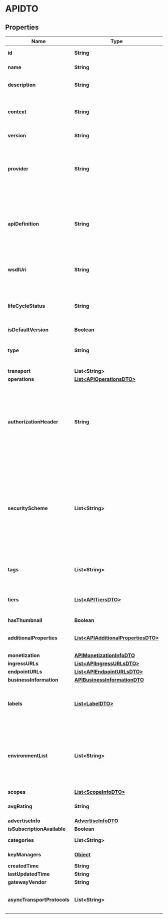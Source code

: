 

# APIDTO

## Properties

Name | Type | Description | Notes
------------ | ------------- | ------------- | -------------
**id** | **String** | UUID of the api  |  [optional]
**name** | **String** | Name of the API | 
**description** | **String** | A brief description about the API |  [optional]
**context** | **String** | A string that represents thecontext of the user&#39;s request | 
**version** | **String** | The version of the API | 
**provider** | **String** | If the provider value is not given user invoking the api will be used as the provider.  | 
**apiDefinition** | **String** | Swagger definition of the API which contains details about URI templates and scopes  |  [optional]
**wsdlUri** | **String** | WSDL URL if the API is based on a WSDL endpoint  |  [optional]
**lifeCycleStatus** | **String** | This describes in which status of the lifecycle the API is. | 
**isDefaultVersion** | **Boolean** |  |  [optional]
**type** | **String** | This describes the transport type of the API |  [optional]
**transport** | **List&lt;String&gt;** |  |  [optional]
**operations** | [**List&lt;APIOperationsDTO&gt;**](APIOperationsDTO.md) |  |  [optional]
**authorizationHeader** | **String** | Name of the Authorization header used for invoking the API. If it is not set, Authorization header name specified in tenant or system level will be used.  |  [optional]
**securityScheme** | **List&lt;String&gt;** | Types of API security, the current API secured with. It can be either OAuth2 or mutual SSL or both. If it is not set OAuth2 will be set as the security for the current API.  |  [optional]
**tags** | **List&lt;String&gt;** | Search keywords related to the API |  [optional]
**tiers** | [**List&lt;APITiersDTO&gt;**](APITiersDTO.md) | The subscription tiers selected for the particular API |  [optional]
**hasThumbnail** | **Boolean** |  |  [optional]
**additionalProperties** | [**List&lt;APIAdditionalPropertiesDTO&gt;**](APIAdditionalPropertiesDTO.md) | Custom(user defined) properties of API  |  [optional]
**monetization** | [**APIMonetizationInfoDTO**](APIMonetizationInfoDTO.md) |  |  [optional]
**ingressURLs** | [**List&lt;APIIngressURLsDTO&gt;**](APIIngressURLsDTO.md) |  |  [optional]
**endpointURLs** | [**List&lt;APIEndpointURLsDTO&gt;**](APIEndpointURLsDTO.md) |  |  [optional]
**businessInformation** | [**APIBusinessInformationDTO**](APIBusinessInformationDTO.md) |  |  [optional]
**labels** | [**List&lt;LabelDTO&gt;**](LabelDTO.md) | Labels of micro-gateway environments attached to the API.  |  [optional]
**environmentList** | **List&lt;String&gt;** | The environment list configured with non empty endpoint URLs for the particular API. |  [optional]
**scopes** | [**List&lt;ScopeInfoDTO&gt;**](ScopeInfoDTO.md) |  |  [optional]
**avgRating** | **String** | The average rating of the API |  [optional]
**advertiseInfo** | [**AdvertiseInfoDTO**](AdvertiseInfoDTO.md) |  |  [optional]
**isSubscriptionAvailable** | **Boolean** |  |  [optional]
**categories** | **List&lt;String&gt;** | API categories  |  [optional]
**keyManagers** | [**Object**](.md) | API Key Managers  |  [optional]
**createdTime** | **String** |  |  [optional]
**lastUpdatedTime** | **String** |  |  [optional]
**gatewayVendor** | **String** |  |  [optional]
**asyncTransportProtocols** | **List&lt;String&gt;** | Supported transports for the aync API.  |  [optional]



